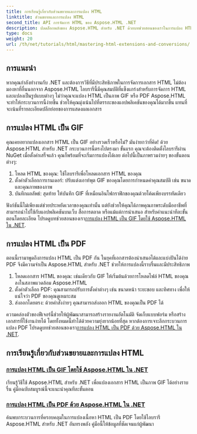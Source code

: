 ```yaml
---
title: การเรียนรู้เกี่ยวกับส่วนขยายและการแปลง HTML
linktitle: ส่วนขยายและการแปลง HTML
second_title: API การจัดการ HTML ของ Aspose.HTML .NET
description: ปลดล็อกพลังของ Aspose.HTML สำหรับ .NET ด้วยบทช่วยสอนของเราในการแปลง HTML เป็น GIF และ PDF เปลี่ยนแปลงเอกสารของคุณได้อย่างง่ายดาย
type: docs
weight: 20
url: /th/net/tutorials/html/mastering-html-extensions-and-conversions/
---
```


## การแนะนำ

หากคุณกำลังทำงานกับ .NET และต้องการวิธีที่มีประสิทธิภาพในการจัดการเอกสาร HTML ไม่ต้องมองหาที่อื่นนอกจาก Aspose.HTML ไลบรารีนี้มีคุณสมบัติที่แข็งแกร่งสำหรับการจัดการ HTML และแปลงเป็นรูปแบบต่างๆ ไม่ว่าคุณจะแปลง HTML เป็นภาพ GIF หรือ PDF Aspose.HTML จะทำให้กระบวนการนี้ง่ายขึ้น ช่วยให้คุณมุ่งเน้นไปที่ตรรกะของแอปพลิเคชันของคุณได้มากขึ้น แทนที่จะเน้นที่รายละเอียดปลีกย่อยของการแสดงผลเอกสาร

## การแปลง HTML เป็น GIF
คุณเคยอยากแปลงเอกสาร HTML เป็น GIF อย่างรวดเร็วหรือไม่? มันง่ายกว่าที่คิด! ด้วย Aspose.HTML สำหรับ .NET กระบวนการนี้ตรงไปตรงมา ขั้นแรก คุณจะต้องติดตั้งไลบรารีผ่าน NuGet เมื่อตั้งค่าเสร็จแล้ว คุณก็พร้อมที่จะเริ่มการแปลงได้เลย ต่อไปนี้เป็นภาพรวมง่ายๆ ของขั้นตอนต่างๆ:

1. โหลด HTML ของคุณ: ใช้ไลบรารีเพื่อโหลดเอกสาร HTML ของคุณ
2. ตั้งค่าตัวเลือกการเรนเดอร์: ปรับแต่งเอาท์พุต GIF ของคุณโดยการกำหนดค่าคุณสมบัติ เช่น ขนาดและคุณภาพของภาพ
3. บันทึกผลลัพธ์: สุดท้าย ให้บันทึก GIF ที่เหมือนอินโฟกราฟิกของคุณด้วยโค้ดเพียงบรรทัดเดียว

 ฟังก์ชันนี้ไม่เพียงแต่ช่วยประหยัดเวลาของคุณเท่านั้น แต่ยังช่วยให้คุณได้ภาพคุณภาพระดับมืออาชีพที่สามารถนำไปใช้กับแอปพลิเคชันบนเว็บ สื่อการตลาด หรือแม้แต่การนำเสนอ สำหรับคำแนะนำทีละขั้นตอนโดยละเอียด โปรดดูบทช่วยสอนของเรา[การแปลง HTML เป็น GIF โดยใช้ Aspose.HTML ใน .NET](./converting-html-to-gif/).

## การแปลง HTML เป็น PDF
ตอนนี้เรามาพูดถึงการแปลง HTML เป็น PDF กัน ในยุคที่เอกสารต้องนำเสนอได้และแบ่งปันได้ง่าย PDF จึงมีความจำเป็น Aspose.HTML สำหรับ .NET ช่วยให้การแปลงนี้ราบรื่นและมีประสิทธิภาพ 

1. โหลดเอกสาร HTML ของคุณ: เช่นเดียวกับ GIF ให้เริ่มต้นด้วยการโหลดไฟล์ HTML ของคุณลงในสภาพแวดล้อม Aspose.HTML
2. ตั้งค่าตัวเลือก PDF: คุณสามารถปรับการตั้งค่าต่างๆ เช่น ขนาดหน้า ระยะขอบ และทิศทาง เพื่อให้แน่ใจว่า PDF ของคุณดูเหมาะสม
3. ส่งออกโดยตรง: ด้วยคำสั่งง่ายๆ คุณสามารถส่งออก HTML ของคุณเป็น PDF ได้ 

ความคล่องตัวของฟีเจอร์นี้ช่วยให้ผู้พัฒนาสามารถสร้างรายงานอัตโนมัติ จัดเก็บแบบฟอร์ม หรือสร้างเอกสารที่ใช้งานง่ายได้ โดยทั้งหมดนี้ทำได้ด้วยความยุ่งยากน้อยที่สุด หากต้องการเจาะลึกกระบวนการแปลง PDF โปรดดูบทช่วยสอนของเรา[การแปลง HTML เป็น PDF ด้วย Aspose.HTML ใน .NET](./converting-html-to-pdf/).

## การเรียนรู้เกี่ยวกับส่วนขยายและการแปลง HTML
### [ การแปลง HTML เป็น GIF โดยใช้ Aspose.HTML ใน .NET](./converting-html-to-gif/)
เรียนรู้วิธีใช้ Aspose.HTML สำหรับ .NET เพื่อแปลงเอกสาร HTML เป็นภาพ GIF ได้อย่างราบรื่น คู่มือฉบับสมบูรณ์นี้จะแนะนำคุณทีละขั้นตอน
### [การแปลง HTML เป็น PDF ด้วย Aspose.HTML ใน .NET](./converting-html-to-pdf/)
ค้นพบกระบวนการที่ครอบคลุมในการแปลงเนื้อหา HTML เป็น PDF โดยใช้ไลบรารี Aspose.HTML สำหรับ .NET อันทรงพลัง คู่มือนี้ให้ข้อมูลที่ชัดเจนแก่ผู้พัฒนา